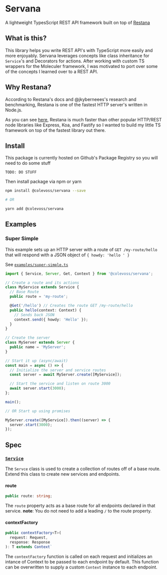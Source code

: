 # Servana

A lightweight TypesScript REST API framework built on top of [Restana](https://github.com/jkyberneees/ana#readme)

## What is this?

This library helps you write REST API's with TypeScript more easily and more enjoyably. Servana leverages concepts like class inheritance for `Service`'s and Decorators for actions. After working with custom TS wrappers for the Moleculer framework, I was motivated to port over some of the concepts I learned over to a REST API.

## Why Restana?

According to Restana's docs and @jkyberneees's research and benchmarking, Restana is one of the fastest HTTP server's written in Node.js.

As you can see [here](https://github.com/the-benchmarker/web-frameworks#full-table-1), Restana is much faster than other popular HTTP/REST node libraries like Express, Koa, and Fastify so I wanted to build my little TS framework on top of the fastest library out there.

## Install

This package is currently hosted on Github's Package Registry so you will need to do some stuff

```
TODO: DO STUFF
```

Then install package via npm or yarn

```bash
npm install @colevoss/servana --save

# OR

yarn add @colevoss/servana
```

## Examples

### Super Simple

This example sets up an HTTP server with a route of `GET /my-route/hello` that will respond with a JSON object of `{ howdy: 'hello ' }`

See [`examples/super-simple.ts`](examples/super-simple.ts)

```typescript
import { Service, Server, Get, Context } from '@colevoss/servana';

// Create a route and its actions
class MyService extends Service {
  // Base Route
  public route = 'my-route';

  @Get('/hello') // Creates the route GET /my-route/hello
  public hello(context: Context) {
    // Sends back JSON
    context.send({ howdy: 'Hello' });
  }
}

// Create the server
class MyServer extends Server {
  public name = 'MyServer';
}

// Start it up (async/await)
const main = async () => {
  // Initialize the server and service routes
  const server = await MyServer.create([MyService]);

  // Start the service and listen on route 3000
  await server.start(3000);
};

main();

// OR Start up using promises

MyServer.create([MyService]).then((server) => {
  server.start(3000);
});
```

## Spec

### [`Service`](src/Service.ts)

The `Servce` class is used to create a collection of routes off of a base route. Extend this class to create new services and endpoints.

#### route

```ts
public route: string;
```

The `route` property acts as a base route for all endpoints declared in that service.
**note**: You do not need to add a leading `/` to the route property.

#### contextFactory

```ts
public contextFactory<T>(
  request: Request,
  response: Response
): T extends Context`
```

The `contextFactory` function is called on each request and initializes an intance of Context to be passed to each endpoint by default. This function can be overwritten to supply a custom `Context` instance to each endpoint.
